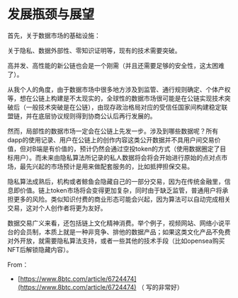 # 发展瓶颈与展望

首先，关于数据市场的基础设施：

关于隐私、数据外部性、零知识证明等，现有的技术需要突破。

高并发、高性能的新公链也会是一个刚需（并且还需要足够的安全性，这太困难了）。

从我个人的角度，由于数据市场中很多地方涉及到监管、通行规则确定、个体产权等，想在公链上构建是不太现实的，全球性的数据市场很可能是在公链实现技术突破后（一般技术突破是在公链），由现存政治格局对应的受信任国家间构建稳定联盟链，并在底层协议规则得到协商公认后再行发展的。

然而，局部性的数据市场一定会在公链上先发一步。涉及到哪些数据呢？所有dapp的使用记录、用户在公链上的创作内容这类公开数据并不具用户间交易价值，但对B端是有价值的，预计仍然会通过空投token的方式（使用数据圈定了目标用户）。而未来由隐私算法所记录的私人数据将会将会开始进行原始的点对点市场，最先兴起的市场预计是用来做配套服务的，比如抵押担保交易。

隐私算法成熟后，机构或者鲸鱼会隐藏自己的一部分交易，因为在传统金融里，信息即价值。链上token市场将会变得更加复杂，同时由于缺乏监管，普通用户将承担更多的风险。类似知识付费的商业形态可能会兴起，因为算法可以自动完成相关交易，这对个人创作者将更为友好。

数据交易广义来看，还包括链上文化精神消费。举个例子，视频网站、网络小说平台的会员制，本质上就是一种非竞争、排他的数据产品；如果这类文化产品不免费对外开放，就需要隐私算法支持，或者一些其他的技术手段（比如opensea购买NFT后解锁隐藏内容）。

From：

- [https://www.8btc.com/article/6724474](https://www.8btc.com/article/6724474)  （ 写的非常好）
